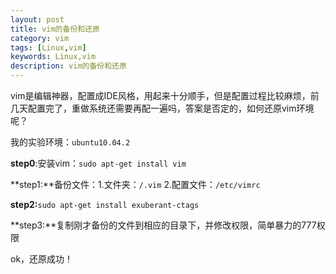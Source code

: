 ```yaml
---
layout: post
title: vim的备份和还原
category: vim
tags: [Linux,vim]
keywords: Linux,vim
description: vim的备份和还原
---
```

vim是编辑神器，配置成IDE风格，用起来十分顺手，但是配置过程比较麻烦，前几天配置完了，重做系统还需要再配一遍吗，答案是否定的，如何还原vim环境呢？  

我的实验环境：`ubuntu10.04.2`  
 
**step0**:安装vim：`sudo apt-get install vim`  

**step1:**备份文件：1.文件夹：`/.vim`   2.配置文件：`/etc/vimrc`  

**step2:**`sudo apt-get install exuberant-ctags`  

**step3:**复制刚才备份的文件到相应的目录下，并修改权限，简单暴力的777权限  

ok，还原成功！